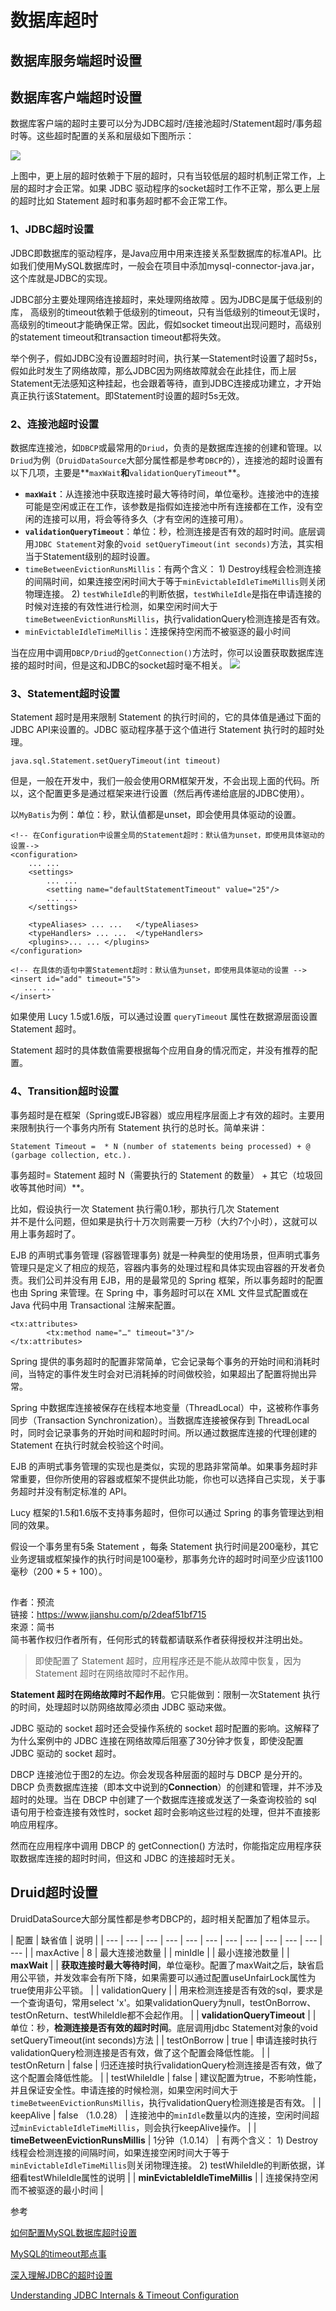 # 数据库超时

## 数据库服务端超时设置



## 数据库客户端超时设置

数据库客户端的超时主要可以分为JDBC超时/连接池超时/Statement超时/事务超时等。这些超时配置的关系和层级如下图所示：

![](../../.gitbook/assets/jdbc-chao-shi-she-zhi.png)

上图中，更上层的超时依赖于下层的超时，只有当较低层的超时机制正常工作，上层的超时才会正常。如果 JDBC 驱动程序的socket超时工作不正常，那么更上层的超时比如 Statement 超时和事务超时都不会正常工作。

### 1、JDBC超时设置

JDBC即数据库的驱动程序，是Java应用中用来连接关系型数据库的标准API。比如我们使用MySQL数据库时，一般会在项目中添加mysql-connector-java.jar，这个库就是JDBC的实现。

JDBC部分主要处理网络连接超时，来处理网络故障 。因为JDBC是属于低级别的库， 高级别的timeout依赖于低级别的timeout，只有当低级别的timeout无误时，高级别的timeout才能确保正常。因此，假如socket timeout出现问题时，高级别的statement timeout和transaction timeout都将失效。 

举个例子，假如JDBC没有设置超时时间，执行某一Statement时设置了超时5s，假如此时发生了网络故障，那么JDBC因为网络故障就会在此挂住，而上层Statement无法感知这种挂起，也会跟着等待，直到JDBC连接成功建立，才开始真正执行该Statement。即Statement时设置的超时5s无效。

### 2、连接池超时设置

数据库连接池，如`DBCP`或最常用的`Driud`，负责的是数据库连接的创建和管理。以`Driud`为例（`DruidDataSource`大部分属性都是参考`DBCP`的），连接池的超时设置有以下几项，主要是**`maxWait`**和**`validationQueryTimeout`**。

* **`maxWait`**：从连接池中获取连接时最大等待时间，单位毫秒。连接池中的连接可能是空闲或正在工作，该参数是指假如连接池中所有连接都在工作，没有空闲的连接可以用，将会等待多久（才有空闲的连接可用）。
* **`validationQueryTimeout`**：单位：秒，检测连接是否有效的超时时间。底层调用`JDBC Statement`对象的`void setQueryTimeout(int seconds)`方法，其实相当于Statement级别的超时设置。 
* `timeBetweenEvictionRunsMillis`：有两个含义： 1\) Destroy线程会检测连接的间隔时间，如果连接空闲时间大于等于`minEvictableIdleTimeMillis`则关闭物理连接。 2\) `testWhileIdle`的判断依据，`testWhileIdle`是指在申请连接的时候对连接的有效性进行检测，如果空闲时间大于`timeBetweenEvictionRunsMillis`，执行validationQuery检测连接是否有效。
* `minEvictableIdleTimeMillis`：连接保持空闲而不被驱逐的最小时间

  
当在应用中调用`DBCP/Driud`的`getConnection()`方法时，你可以设置获取数据库连接的超时时间，但是这和JDBC的socket超时毫不相关。 ![](http://www.cubrid.org/files/attach/images/220547/584/303/timeout-of-each-level.png)

### 3、Statement超时设置

Statement 超时是用来限制 Statement 的执行时间的，它的具体值是通过下面的JDBC API来设置的。JDBC 驱动程序基于这个值进行 Statement 执行时的超时处理。

```text
java.sql.Statement.setQueryTimeout(int timeout) 
```

但是，一般在开发中，我们一般会使用ORM框架开发，不会出现上面的代码。所以，这个配置更多是通过框架来进行设置（然后再传递给底层的JDBC使用）。

以`MyBatis`为例：单位：秒，默认值都是unset，即会使用具体驱动的设置。

```markup
<!-- 在Configuration中设置全局的Statement超时：默认值为unset，即使用具体驱动的设置-->
<configuration>
    ... ...
    <settings>
        ... ...
        <setting name="defaultStatementTimeout" value="25"/>
        ... ...
    </settings>
    
    <typeAliases> ... ...   </typeAliases>    
    <typeHandlers> ... ...  </typeHandlers>
    <plugins>... ... </plugins>
</configuration>

<!-- 在具体的语句中置Statement超时：默认值为unset，即使用具体驱动的设置 -->
<insert id="add" timeout="5">
   ... ... 
</insert>
```

如果使用 Lucy 1.5或1.6版，可以通过设置 `queryTimeout` 属性在数据源层面设置Statement 超时。

Statement 超时的具体数值需要根据每个应用自身的情况而定，并没有推荐的配置。

### 4、Transition超时设置

事务超时是在框架（Spring或EJB容器）或应用程序层面上才有效的超时。主要用来限制执行一个事务内所有 Statement 执行的总时长。简单来讲：

`Statement Timeout =  * N (number of statements being processed) + @ (garbage collection, etc.).`  


事务超时= Statement 超时  N（需要执行的 Statement 的数量） + 其它（垃圾回收等其他时间）\*\*。



比如，假设执行一次 Statement 执行需0.1秒，那执行几次 Statement  
 并不是什么问题，但如果是执行十万次则需要一万秒（大约7个小时），这就可以用上事务超时了。

EJB 的声明式事务管理 \(容器管理事务\) 就是一种典型的使用场景，但声明式事务管理只是定义了相应的规范，容器内事务的处理过程和具体实现由容器的开发者负责。我们公司并没有用 EJB，用的是最常见的 Spring 框架，所以事务超时的配置也由 Spring 来管理。在 Spring 中，事务超时可以在 XML 文件显式配置或在 Java 代码中用 Transactional 注解来配置。

```text
<tx:attributes>
        <tx:method name="…" timeout="3"/>
</tx:attributes>
```

Spring 提供的事务超时的配置非常简单，它会记录每个事务的开始时间和消耗时间，当特定的事件发生时会对已消耗掉的时间做校验，如果超出了配置将抛出异常。

Spring 中数据库连接被保存在线程本地变量（ThreadLocal）中，这被称作事务同步（Transaction Synchronization）。当数据库连接被保存到 ThreadLocal 时，同时会记录事务的开始时间和超时时间。所以通过数据库连接的代理创建的 Statement 在执行时就会校验这个时间。

EJB 的声明式事务管理的实现也是类似，实现的思路非常简单。如果事务超时非常重要，但你所使用的容器或框架不提供此功能，你也可以选择自己实现，关于事务超时并没有制定标准的 API。

Lucy 框架的1.5和1.6版不支持事务超时，但你可以通过 Spring 的事务管理达到相同的效果。

假设一个事务里有5条 Statement ，每条 Statement 执行时间是200毫秒，其它业务逻辑或框架操作的执行时间是100毫秒，那事务允许的超时时间至少应该1100毫秒（200 \* 5 + 100）。

## 

  
  
作者：预流  
链接：https://www.jianshu.com/p/2deaf51bf715  
來源：简书  
简书著作权归作者所有，任何形式的转载都请联系作者获得授权并注明出处。





> 即使配置了 Statement 超时，应用程序还是不能从故障中恢复，因为 Statement 超时在网络故障时不起作用。

**Statement 超时在网络故障时不起作用**。它只能做到：限制一次Statement 执行的时间，处理超时以防网络故障必须由 JDBC 驱动来做。

JDBC 驱动的 socket 超时还会受操作系统的 socket 超时配置的影响。这解释了为什么案例中的 JDBC 连接在网络故障后阻塞了30分钟才恢复，即使没配置 JDBC 驱动的 socket 超时。

DBCP 连接池位于图2的左边。你会发现各种层面的超时与 DBCP 是分开的。DBCP 负责数据库连接（即本文中说到的**Connection**）的创建和管理，并不涉及超时的处理。当在 DBCP 中创建了一个数据库连接或发送了一条查询校验的 sql 语句用于检查连接有效性时，socket 超时会影响这些过程的处理，但并不直接影响应用程序。

然而在应用程序中调用 DBCP 的 getConnection\(\) 方法时，你能指定应用程序获取数据库连接的超时时间，但这和 JDBC 的连接超时无关。







## Druid超时设置

DruidDataSource大部分属性都是参考DBCP的，超时相关配置加了粗体显示。

| 配置 | 缺省值 | 说明 |
| --- | --- | --- | --- | --- | --- | --- | --- | --- | --- | --- | --- |
| maxActive | 8 | 最大连接池数量 |
| minIdle |  | 最小连接池数量 |
| **maxWait** |  | **获取连接时最大等待时间**，单位毫秒。配置了maxWait之后，缺省启用公平锁，并发效率会有所下降，如果需要可以通过配置useUnfairLock属性为true使用非公平锁。 |
| validationQuery |  | 用来检测连接是否有效的sql，要求是一个查询语句，常用select 'x'。如果validationQuery为null，testOnBorrow、testOnReturn、testWhileIdle都不会起作用。 |
| **validationQueryTimeout** |  | 单位：秒，**检测连接是否有效的超时时间**。底层调用jdbc Statement对象的void setQueryTimeout\(int seconds\)方法 |
| testOnBorrow | true | 申请连接时执行validationQuery检测连接是否有效，做了这个配置会降低性能。 |
| testOnReturn | false | 归还连接时执行validationQuery检测连接是否有效，做了这个配置会降低性能。 |
| testWhileIdle | false | 建议配置为true，不影响性能，并且保证安全性。申请连接的时候检测，如果空闲时间大于`timeBetweenEvictionRunsMillis`，执行validationQuery检测连接是否有效。 |
| keepAlive | false （1.0.28） | 连接池中的`minIdle`数量以内的连接，空闲时间超过`minEvictableIdleTimeMillis`，则会执行keepAlive操作。 |
| **timeBetweenEvictionRunsMillis** | 1分钟（1.0.14） | 有两个含义： 1\) Destroy线程会检测连接的间隔时间，如果连接空闲时间大于等于`minEvictableIdleTimeMillis`则关闭物理连接。 2\) testWhileIdle的判断依据，详细看testWhileIdle属性的说明 |
| **minEvictableIdleTimeMillis** |  | 连接保持空闲而不被驱逐的最小时间 |





参考

[如何配置MySQL数据库超时设置](https://blog.csdn.net/qq_34531925/article/details/78812841)

[MySQL的timeout那点事](http://www.penglixun.com/tech/database/mysql_timeout.html)

[深入理解JDBC的超时设置](http://www.importnew.com/2466.html)

[Understanding JDBC Internals & Timeout Configuration](https://www.cubrid.org/blog/understanding-jdbc-internals-and-timeout-configuration)

